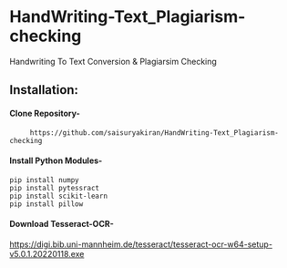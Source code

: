 # HandWriting-Text_Plagiarism-checking
Handwriting To Text Conversion & Plagiarsim Checking

## Installation:
  #### Clone Repository-
         https://github.com/saisuryakiran/HandWriting-Text_Plagiarism-checking
      
 #### Install Python Modules-
    pip install numpy
    pip install pytessract
    pip install scikit-learn
    pip install pillow 
    
 #### Download Tesseract-OCR-
 https://digi.bib.uni-mannheim.de/tesseract/tesseract-ocr-w64-setup-v5.0.1.20220118.exe
      

